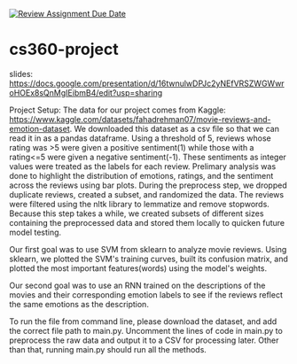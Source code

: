 [![Review Assignment Due Date](https://classroom.github.com/assets/deadline-readme-button-24ddc0f5d75046c5622901739e7c5dd533143b0c8e959d652212380cedb1ea36.svg)](https://classroom.github.com/a/pTJgFjpP)
# cs360-project
slides: https://docs.google.com/presentation/d/16twnulwDPJc2yNEfVRSZWGWwroHOEx8sQnMgIEibmB4/edit?usp=sharing 

Project Setup:
The data for our project comes from Kaggle: https://www.kaggle.com/datasets/fahadrehman07/movie-reviews-and-emotion-dataset. We downloaded this dataset as a csv file so that we can read it in as 
a pandas dataframe. Using a threshold of 5, reviews whose rating was >5 were given a positive sentiment(1) while those with a rating<=5 were given a negative sentiment(-1). These sentiments as integer values were treated as the labels for each review. Prelimary analysis was done to highlight the distribution of emotions, ratings, and the sentiment across the reviews using bar plots. During the preprocess step, we dropped duplicate reviews, created a subset, and randomized the data. The reviews were filtered using the nltk library to lemmatize and remove stopwords. Because this step takes a while, we created subsets of different sizes containing the preprocessed data and stored them locally to quicken future model testing.

Our first goal was to use SVM from sklearn to analyze movie reviews. Using sklearn, we plotted the SVM's training curves, built its confusion matrix, and plotted the most important features(words) using the model's weights. 

Our second goal was to use an RNN trained on the descriptions of the movies and their corresponding emotion labels to see if the reviews reflect the same emotions as the description. 

To run the file from command line, please download the dataset, and add the correct file path to main.py. Uncomment the lines of code in main.py to preprocess the raw data and output it to a CSV for processing later. Other than that, running main.py should run all the methods.